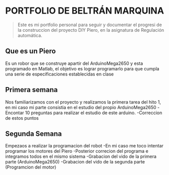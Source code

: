 # PORTFOLIO DE BELTRÁN MARQUINA
> Este es mi portfolio personal para seguir y documentar el progresi de la construccion del proyecto DIY Piero,
> en la asignatura de Regulación automática.

## Que es un Piero
Es un robor que se construye apartir del ArduinoMega2650 y esta programado en Matlab, el objetivo es lograr programarlo para que cumpla
una serie de especificaciones establecidas en clase

## Primera semana 
Nos familiarizamos con el proyecto y realizamos la primera tarea del hito 1, en mi caso mi parte consistia en el estudio del propio ArduinoMega2650
  -Encontar 10 preguntas para realizar el estudio de este arduino.
  -Correccion de estos puntos 
  
## Segunda Semana 
Empezaos a realizar la programacion del robot 
  -En mi caso me toco intentar programar los motores del Piero
  -Posterior correcion del programa e integramos todos en el mismo sistema
  -Grabacion del vido de la primera parte (ArduinoMega2650)
  -Grabacion del vido de la segunda parte (Programcion del motor)
